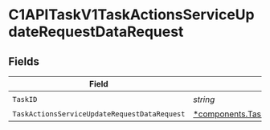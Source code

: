 # C1APITaskV1TaskActionsServiceUpdateRequestDataRequest


## Fields

| Field                                                                                                                           | Type                                                                                                                            | Required                                                                                                                        | Description                                                                                                                     |
| ------------------------------------------------------------------------------------------------------------------------------- | ------------------------------------------------------------------------------------------------------------------------------- | ------------------------------------------------------------------------------------------------------------------------------- | ------------------------------------------------------------------------------------------------------------------------------- |
| `TaskID`                                                                                                                        | *string*                                                                                                                        | :heavy_check_mark:                                                                                                              | N/A                                                                                                                             |
| `TaskActionsServiceUpdateRequestDataRequest`                                                                                    | [*components.TaskActionsServiceUpdateRequestDataRequest](../../models/components/taskactionsserviceupdaterequestdatarequest.md) | :heavy_minus_sign:                                                                                                              | N/A                                                                                                                             |